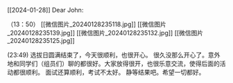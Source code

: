 [[2024-01-28]]
Dear John:

  （13：50）
[[微信图片_20240128235118.jpg]]
[[微信图片_20240128235139.jpg]]
[[微信图片_20240128235132.jpg]]
[[微信图片_20240128235125.jpg]]

  (23:49)
      选拔日圆满结束了，今天很顺利，也很开心。
      很久没那么开心了。意外地和同学们（组员们）聊的都很好。大家放得很开，也很乐意交流，使得后面的活动都很顺利。
      面试还算顺利，考试不太好。
      静等结果吧。希望一切都好。
      